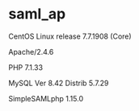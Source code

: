 # saml_ap
CentOS Linux release 7.7.1908 (Core)

Apache/2.4.6

PHP 7.1.33

MySQL Ver 8.42 Distrib 5.7.29

SimpleSAMLphp 1.15.0
